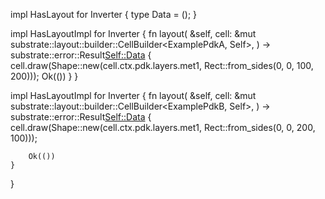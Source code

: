 impl HasLayout for Inverter {
    type Data = ();
}

impl HasLayoutImpl<ExamplePdkA> for Inverter {
    fn layout(
        &self,
        cell: &mut substrate::layout::builder::CellBuilder<ExamplePdkA, Self>,
    ) -> substrate::error::Result<Self::Data> {
        cell.draw(Shape::new(cell.ctx.pdk.layers.met1, Rect::from_sides(0, 0, 100, 200)));
        Ok(())
    }
}

impl HasLayoutImpl<ExamplePdkB> for Inverter {
    fn layout(
        &self,
        cell: &mut substrate::layout::builder::CellBuilder<ExamplePdkB, Self>,
    ) -> substrate::error::Result<Self::Data> {
        cell.draw(Shape::new(cell.ctx.pdk.layers.met1, Rect::from_sides(0, 0, 200, 100)));

        Ok(())
    }
}

